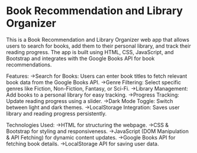 # Book Recommendation and Library Organizer
This is a Book Recommendation and Library Organizer web app that allows users to search for books, add them to their personal library, and track their reading progress. The app is built using HTML, CSS, JavaScript, and Bootstrap and integrates with the Google Books API for book recommendations.

Features:
->Search for Books: Users can enter book titles to fetch relevant book data from the Google Books API.
->Genre Filtering: Select specific genres like Fiction, Non-Fiction, Fantasy, or Sci-Fi.
->Library Management: Add books to a personal library for easy tracking.
->Progress Tracking: Update reading progress using a slider.
->Dark Mode Toggle: Switch between light and dark themes.
->LocalStorage Integration: Saves user library and reading progress persistently.

Technologies Used:
->HTML for structuring the webpage.
->CSS & Bootstrap for styling and responsiveness.
->JavaScript (DOM Manipulation & API Fetching) for dynamic content updates.
->Google Books API for fetching book details.
->LocalStorage API for saving user data.
